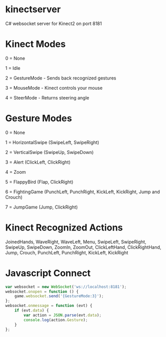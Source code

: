 # kinectserver

C# websocket server for Kinect2 on port 8181

# Kinect Modes

0 = None

1 = Idle

2 = GestureMode - Sends back recognized gestures

3 = MouseMode - Kinect controls your mouse

4 = SteerMode - Returns steering angle

# Gesture Modes

0 = None

1 = HorizontalSwipe (SwipeLeft, SwipeRight)

2 = VerticalSwipe (SwipeUp, SwipeDown)

3 = Alert (ClickLeft, ClickRight)

4 = Zoom

5 = FlappyBird (Flap, ClickRight)

6 = FightingGame (PunchLeft, PunchRight, KickLeft, KickRight, Jump and Crouch)

7 = JumpGame (Jump, ClickRight)

# Kinect Recognized Actions

JoinedHands, WaveRight, WaveLeft, Menu, SwipeLeft, SwipeRight, SwipeUp, SwipeDown, ZoomIn, ZoomOut, ClickLeftHand, ClickRightHand, Jump, Crouch, PunchLeft, PunchRight, KickLeft, KickRight

# Javascript Connect

```javascript
var websocket = new WebSocket('ws://localhost:8181');
websocket.onopen = function () {
	game.websocket.send('{GestureMode:3}');
};
websocket.onmessage = function (evt) {
	if (evt.data) {
		var action = JSON.parse(evt.data);
		console.log(action.Gesture);
	}
};
```
